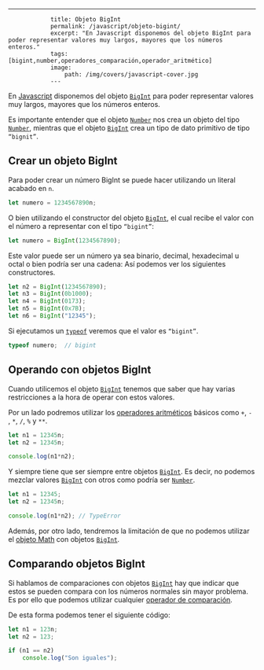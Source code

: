 ---
				title: Objeto BigInt
				permalink: /javascript/objeto-bigint/
				excerpt: "En Javascript disponemos del objeto BigInt para poder representar valores muy largos, mayores que los números enteros."
				tags: [bigint,number,operadores_comparación,operador_aritmético]
				image:
  					path: /img/covers/javascript-cover.jpg
				---
			
En [Javascript](https://www.manualweb.net/javascript/) disponemos del objeto [`BigInt`](https://www.w3api.com/Javascript/BigInt/) para poder representar valores muy largos, mayores que los números enteros.


Es importante entender que el objeto [`Number`](https://www.w3api.com/Javascript/Number/) nos crea un objeto del tipo [`Number`](https://www.w3api.com/Javascript/Number/), mientras que el objeto [`BigInt`](https://www.w3api.com/Javascript/BigInt/) crea un tipo de dato primitivo de tipo `“bignit”`.


## Crear un objeto BigInt


Para poder crear un número BigInt se puede hacer utilizando un literal acabado en `n`.


```javascript
let numero = 1234567890n;
```


O bien utilizando el constructor del objeto [`BigInt`](https://www.w3api.com/Javascript/BigInt/), el cual recibe el valor con el número a representar con el tipo `“bigint”`:


```javascript
let numero = BigInt(1234567890);
```


Este valor puede ser un número ya sea binario, decimal, hexadecimal u octal o bien podría ser una cadena: Así podemos ver los siguientes constructores.


```javascript
let n2 = BigInt(1234567890);
let n3 = BigInt(0b1000);
let n4 = BigInt(0173);
let n5 = BigInt(0x7B);
let n6 = BigInt("12345");
```


Si ejecutamos un [`typeof`](https://manualweb.net/javascript/otros-operadores-javascript/#operador-typeof) veremos que el valor es `“bigint”`.


```javascript
typeof numero;  // bigint
```


## Operando con objetos BigInt


Cuando utilicemos el objeto [`BigInt`](https://www.w3api.com/Javascript/BigInt/) tenemos que saber que hay varias restricciones a la hora de operar con estos valores.


Por un lado podremos utilizar los [operadores aritméticos](https://manualweb.net/javascript/operadores-aritmeticos/) básicos como `+`, `-` , `*`, `/`, `%` y `**`. 


```javascript
let n1 = 12345n;
let n2 = 12345n;

console.log(n1*n2);
```


Y siempre tiene que ser siempre entre objetos [`BigInt`](https://www.w3api.com/Javascript/BigInt/). Es decir, no podemos mezclar valores [`BigInt`](https://www.w3api.com/Javascript/BigInt/) con otros como podría ser [`Number`](https://www.w3api.com/Javascript/Number/).


```javascript
let n1 = 12345;
let n2 = 12345n;

console.log(n1*n2); // TypeError
```


Además, por otro lado, tendremos la limitación de que no podemos utilizar el [objeto Math](https://manualweb.net/javascript/objeto-math/) con objetos [`BigInt`](https://www.w3api.com/Javascript/BigInt/).


## Comparando objetos BigInt


Si hablamos de comparaciones con objetos [`BigInt`](https://www.w3api.com/Javascript/BigInt/) hay que indicar que estos se pueden compara con los números normales sin mayor problema. Es por ello que podemos utilizar cualquier [operador de comparación](https://manualweb.net/javascript/operadores-de-comparacion/).


De esta forma podemos tener el siguiente código:


```javascript
let n1 = 123n;
let n2 = 123;

if (n1 == n2) 
    console.log("Son iguales");
```

